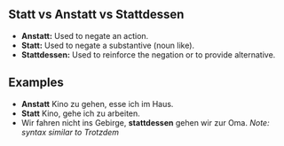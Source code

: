   
## Statt vs Anstatt vs Stattdessen
- **Anstatt:** Used to negate an action. 
- **Statt:** Used to negate a substantive (noun like).
- **Stattdessen:** Used to reinforce the negation or to provide alternative.
## Examples
- **Anstatt** Kino zu gehen, esse ich im Haus. 
- **Statt** Kino, gehe ich zu arbeiten. 
- Wir fahren nicht ins Gebirge, **stattdessen** gehen wir zur Oma. 
	*Note: syntax similar to Trotzdem*